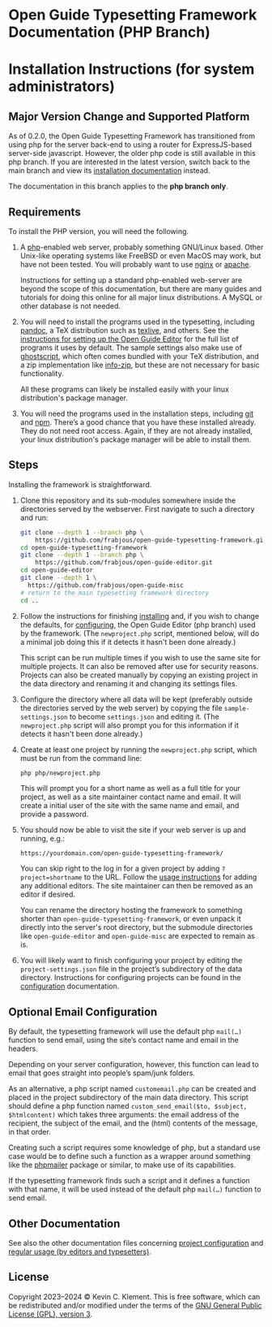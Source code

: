 # Open Guide Typesetting Framework Documentation (PHP Branch)

# Installation Instructions (for system administrators)

## Major Version Change and Supported Platform

As of 0.2.0, the Open Guide Typesetting Framework has transitioned from using php for the server back-end to using a router for ExpressJS-based server-side javascript. However, the older php code is still available in this php branch. If you are interested in the latest version, switch back to the main branch and view its [installation documentation](../../main/doc/installation.md) instead.

The documentation in this branch applies to the **php branch only**.

## Requirements

To install the PHP version, you will need the following.

1. A [php](https://www.php.net/)-enabled web server, probably something GNU/Linux based.
   Other Unix-like operating systems like FreeBSD or even MacOS may work, but have not been tested.
   You will probably want to use [nginx](https://www.nginx.com/) or [apache](https://httpd.apache.org/).

    Instructions for setting up a standard php-enabled web-server are beyond the scope of this documentation, but there are many guides and tutorials for doing this online for all major linux distributions.
    A MySQL or other database is not needed.

3. You will need to install the programs used in the typesetting, including [pandoc](https://pandoc.org), a TeX distribution such as [texlive](https://tug.org/texlive/), and others. See the [instructions for setting up the Open Guide Editor](https://github.com/frabjous/open-guide-editor/blob/php/doc/installation.md) for the full list of programs it uses by default.
    The sample settings also make use of [ghostscript](https://www.ghostscript.com/), which often comes bundled with your TeX distribution, and a zip implementation like [info-zip](https://infozip.sourceforge.net/Zip.html), but these are not necessary for basic functionality.

   All these programs can likely be installed easily with your linux distribution's package manager.

5. You will need the programs used in the installation steps, including [git](https://git-scm.com/) and [npm](https://www.npmjs.com/).
    There’s a good chance that you have these installed already.
    They do not need root access.
    Again, if they are not already installed, your linux distribution's package manager will be able to install them.

## Steps

Installing the framework is straightforward.

1. Clone this repository and its sub-modules somewhere inside the directories served by the webserver. First navigate to such a directory and run:

    ```sh
    git clone --depth 1 --branch php \
        https://github.com/frabjous/open-guide-typesetting-framework.git
    cd open-guide-typesetting-framework
    git clone --depth 1 --branch php \
        https://github.com/frabjous/open-guide-editor.git
    cd open-guide-editor
    git clone --depth 1 \
      https://github.com/frabjous/open-guide-misc
    # return to the main typesetting framework directory
    cd ..
    ```

2. Follow the instructions for finishing [installing](https://github.com/frabjous/open-guide-editor/blob/php/doc/installation.md) and, if you wish to change the defaults, for [configuring](https://github.com/frabjous/open-guide-editor/blob/php/doc/settings.md), the Open Guide Editor (php branch) used by the framework. (The `newproject.php` script, mentioned below, will do a minimal job doing this if it detects it hasn't been done already.)

    This script can be run multiple times if you wish to use the same site for multiple projects.
       It can also be removed after use for security reasons.
       Projects can also be created manually by copying an existing project in the data directory and renaming it and changing its settings files.

3. Configure the directory where all data will be kept (preferably outside the directories served by the web server) by copying the file `sample-settings.json` to become `settings.json` and editing it.
    (The `newproject.php` script will also prompt you for this information if it detects it hasn't been done already.)

4. Create at least one project by running the `newproject.php` script, which must be run from the command line:

    ```sh
    php php/newproject.php
    ```

    This will prompt you for a short name as well as a full title for your project, as well as a site maintainer contact name and email. It will create a initial user of the site with the same name and email, and provide a password.

5. You should now be able to visit the site if your web server is up and running, e.g.:

    ```
    https://yourdomain.com/open-guide-typesetting-framework/
    ```

    You can skip right to the log in for a given project by adding `?project=shortname` to the URL. Follow the [usage instructions](https://github.com/frabjous/open-guide-typesetting-framework/blob/main/doc/usage.md) for adding any additional editors. The site maintainer can then be removed as an editor if desired.

   You can rename the directory hosting the framework to something shorter than `open-guide-typesetting-framework`, or even unpack it directly into the server's root directory, but the submodule directories like `open-guide-editor` and `open-guide-misc` are expected to remain as is.

6. You will likely want to finish configuring your project by editing the `project-settings.json` file in the project’s subdirectory of the data directory.
    Instructions for configuring projects can be found in the [configuration](https://github.com/frabjous/open-guide-typesetting-framework/blob/main/doc/configuration.md) documentation.

## Optional Email Configuration

By default, the typesetting framework will use the default php `mail(…)` function to send email, using the site’s contact name and email in the headers.

Depending on your server configuration, however, this function can lead to email that goes straight into people’s spam/junk folders.

As an alternative, a php script named `customemail.php` can be created and placed in the project subdirectory of the main data directory.
This script should define a php function named `custom_send_email($to, $subject, $htmlcontent)` which takes three arguments: the email address of the recipient, the subject of the email, and the (html) contents of the message, in that order.

Creating such a script requires some knowledge of php, but a standard use case would be to define such a function as a wrapper around something like the [phpmailer](https://github.com/PHPMailer/PHPMailer) package or similar, to make use of its capabilities.

If the typesetting framework finds such a script and it defines a function with that name, it will be used instead of the default php `mail(…)` function to send email.

## Other Documentation

See also the other documentation files concerning [project configuration](./configuration.md) and [regular usage (by editors and typesetters)](./usage.md).

## License

Copyright 2023–2024 © Kevin C. Klement.
This is free software, which can be redistributed and/or modified under the terms of the [GNU General Public License (GPL), version 3](https://www.gnu.org/licenses/gpl.html).
